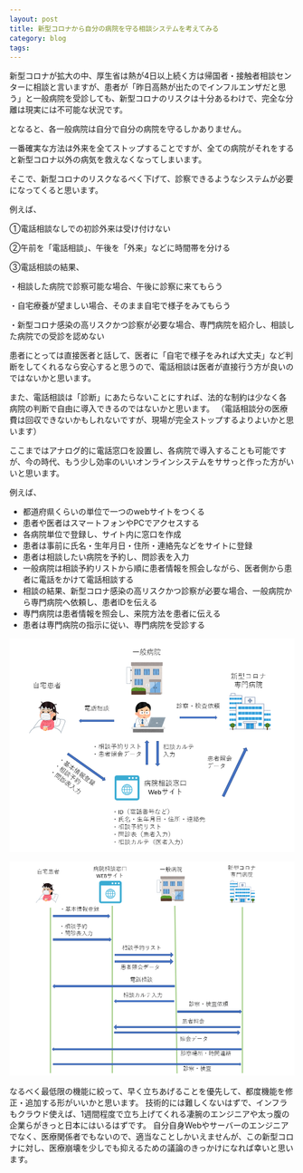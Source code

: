 ```yaml
---
layout: post
title: 新型コロナから自分の病院を守る相談システムを考えてみる
category: blog
tags: 
---
```



新型コロナが拡大の中、厚生省は熱が4日以上続く方は帰国者・接触者相談センターに相談と言いますが、患者が「昨日高熱が出たのでインフルエンザだと思う」と一般病院を受診しても、新型コロナのリスクは十分あるわけで、完全な分離は現実には不可能な状況です。

となると、各一般病院は自分で自分の病院を守るしかありません。

一番確実な方法は外来を全てストップすることですが、全ての病院がそれをすると新型コロナ以外の病気を救えなくなってしまいます。

そこで、新型コロナのリスクなるべく下げて、診察できるようなシステムが必要になってくると思います。

例えば、

➀電話相談なしでの初診外来は受け付けない

➁午前を「電話相談」、午後を「外来」などに時間帯を分ける

➂電話相談の結果、

・相談した病院で診察可能な場合、午後に診察に来てもらう

・自宅療養が望ましい場合、そのまま自宅で様子をみてもらう

・新型コロナ感染の高リスクかつ診察が必要な場合、専門病院を紹介し、相談した病院での受診を認めない

患者にとっては直接医者と話して、医者に「自宅で様子をみれば大丈夫」など判断をしてくれるなら安心すると思うので、電話相談は医者が直接行う方が良いのではないかと思います。

また、電話相談は「診断」にあたらないことにすれば、法的な制約は少なく各病院の判断で自由に導入できるのではないかと思います。
（電話相談分の医療費は回収できないかもしれないですが、現場が完全ストップするよりよいかと思います）

ここまではアナログ的に電話窓口を設置し、各病院で導入することも可能ですが、今の時代、もう少し効率のいいオンラインシステムをササっと作った方がいいと思います。



例えば、

* 都道府県くらいの単位で一つのwebサイトをつくる
* 患者や医者はスマートフォンやPCでアクセスする
* 各病院単位で登録し、サイト内に窓口を作成
* 患者は事前に氏名・生年月日・住所・連絡先などをサイトに登録
* 患者は相談したい病院を予約し、問診表を入力
* 一般病院は相談予約リストから順に患者情報を照会しながら、医者側から患者に電話をかけて電話相談する
* 相談の結果、新型コロナ感染の高リスクかつ診察が必要な場合、一般病院から専門病院へ依頼し、患者IDを伝える
* 専門病院は患者情報を照会し、来院方法を患者に伝える
* 患者は専門病院の指示に従い、専門病院を受診する

![imgae](/images/20200222-01.PNG)

![imgae](/images/20200222-02.PNG)


なるべく最低限の機能に絞って、早く立ちあげることを優先して、都度機能を修正・追加する形がいいかと思います。
技術的には難しくないはずで、インフラもクラウド使えば、1週間程度で立ち上げてくれる凄腕のエンジニアや太っ腹の企業らがきっと日本にはいるはずです。
自分自身Webやサーバーのエンジニアでなく、医療関係者でもないので、適当なことしかいえませんが、この新型コロナに対し、医療崩壊を少しでも抑えるための議論のきっかけになれば幸いと思います。




















